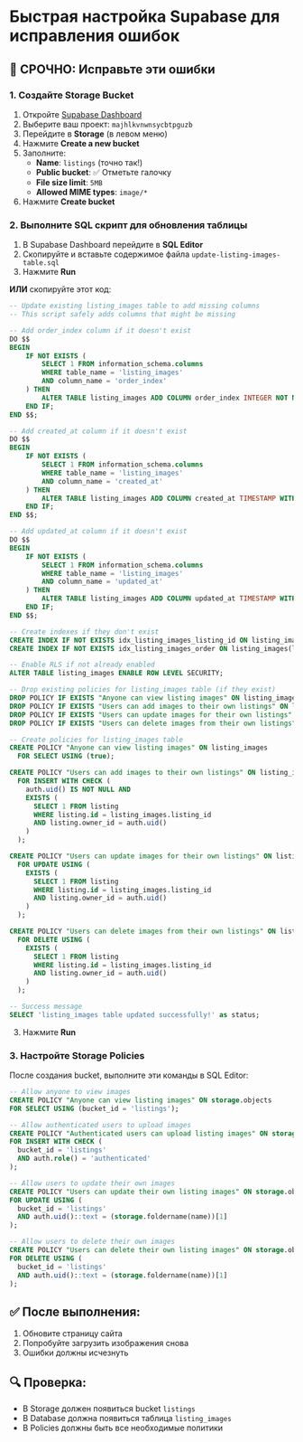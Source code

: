 # Быстрая настройка Supabase для исправления ошибок

## 🚨 СРОЧНО: Исправьте эти ошибки

### 1. Создайте Storage Bucket

1. Откройте [Supabase Dashboard](https://supabase.com/dashboard)
2. Выберите ваш проект: `majhlkvnwnsycbtpguzb`
3. Перейдите в **Storage** (в левом меню)
4. Нажмите **Create a new bucket**
5. Заполните:
   - **Name**: `listings` (точно так!)
   - **Public bucket**: ✅ Отметьте галочку
   - **File size limit**: `5MB`
   - **Allowed MIME types**: `image/*`
6. Нажмите **Create bucket**

### 2. Выполните SQL скрипт для обновления таблицы

1. В Supabase Dashboard перейдите в **SQL Editor**
2. Скопируйте и вставьте содержимое файла `update-listing-images-table.sql`
3. Нажмите **Run**

**ИЛИ** скопируйте этот код:

```sql
-- Update existing listing_images table to add missing columns
-- This script safely adds columns that might be missing

-- Add order_index column if it doesn't exist
DO $$ 
BEGIN
    IF NOT EXISTS (
        SELECT 1 FROM information_schema.columns 
        WHERE table_name = 'listing_images' 
        AND column_name = 'order_index'
    ) THEN
        ALTER TABLE listing_images ADD COLUMN order_index INTEGER NOT NULL DEFAULT 0;
    END IF;
END $$;

-- Add created_at column if it doesn't exist
DO $$ 
BEGIN
    IF NOT EXISTS (
        SELECT 1 FROM information_schema.columns 
        WHERE table_name = 'listing_images' 
        AND column_name = 'created_at'
    ) THEN
        ALTER TABLE listing_images ADD COLUMN created_at TIMESTAMP WITH TIME ZONE DEFAULT NOW();
    END IF;
END $$;

-- Add updated_at column if it doesn't exist
DO $$ 
BEGIN
    IF NOT EXISTS (
        SELECT 1 FROM information_schema.columns 
        WHERE table_name = 'listing_images' 
        AND column_name = 'updated_at'
    ) THEN
        ALTER TABLE listing_images ADD COLUMN updated_at TIMESTAMP WITH TIME ZONE DEFAULT NOW();
    END IF;
END $$;

-- Create indexes if they don't exist
CREATE INDEX IF NOT EXISTS idx_listing_images_listing_id ON listing_images(listing_id);
CREATE INDEX IF NOT EXISTS idx_listing_images_order ON listing_images(listing_id, order_index);

-- Enable RLS if not already enabled
ALTER TABLE listing_images ENABLE ROW LEVEL SECURITY;

-- Drop existing policies for listing_images table (if they exist)
DROP POLICY IF EXISTS "Anyone can view listing images" ON listing_images;
DROP POLICY IF EXISTS "Users can add images to their own listings" ON listing_images;
DROP POLICY IF EXISTS "Users can update images for their own listings" ON listing_images;
DROP POLICY IF EXISTS "Users can delete images from their own listings" ON listing_images;

-- Create policies for listing_images table
CREATE POLICY "Anyone can view listing images" ON listing_images
  FOR SELECT USING (true);

CREATE POLICY "Users can add images to their own listings" ON listing_images
  FOR INSERT WITH CHECK (
    auth.uid() IS NOT NULL AND
    EXISTS (
      SELECT 1 FROM listing 
      WHERE listing.id = listing_images.listing_id 
      AND listing.owner_id = auth.uid()
    )
  );

CREATE POLICY "Users can update images for their own listings" ON listing_images
  FOR UPDATE USING (
    EXISTS (
      SELECT 1 FROM listing 
      WHERE listing.id = listing_images.listing_id 
      AND listing.owner_id = auth.uid()
    )
  );

CREATE POLICY "Users can delete images from their own listings" ON listing_images
  FOR DELETE USING (
    EXISTS (
      SELECT 1 FROM listing 
      WHERE listing.id = listing_images.listing_id 
      AND listing.owner_id = auth.uid()
    )
  );

-- Success message
SELECT 'listing_images table updated successfully!' as status;
```

3. Нажмите **Run**

### 3. Настройте Storage Policies

После создания bucket, выполните эти команды в SQL Editor:

```sql
-- Allow anyone to view images
CREATE POLICY "Anyone can view listing images" ON storage.objects
FOR SELECT USING (bucket_id = 'listings');

-- Allow authenticated users to upload images
CREATE POLICY "Authenticated users can upload listing images" ON storage.objects
FOR INSERT WITH CHECK (
  bucket_id = 'listings' 
  AND auth.role() = 'authenticated'
);

-- Allow users to update their own images
CREATE POLICY "Users can update their own listing images" ON storage.objects
FOR UPDATE USING (
  bucket_id = 'listings' 
  AND auth.uid()::text = (storage.foldername(name))[1]
);

-- Allow users to delete their own images
CREATE POLICY "Users can delete their own listing images" ON storage.objects
FOR DELETE USING (
  bucket_id = 'listings' 
  AND auth.uid()::text = (storage.foldername(name))[1]
);
```

## ✅ После выполнения:

1. Обновите страницу сайта
2. Попробуйте загрузить изображения снова
3. Ошибки должны исчезнуть

## 🔍 Проверка:

- В Storage должен появиться bucket `listings`
- В Database должна появиться таблица `listing_images`
- В Policies должны быть все необходимые политики 